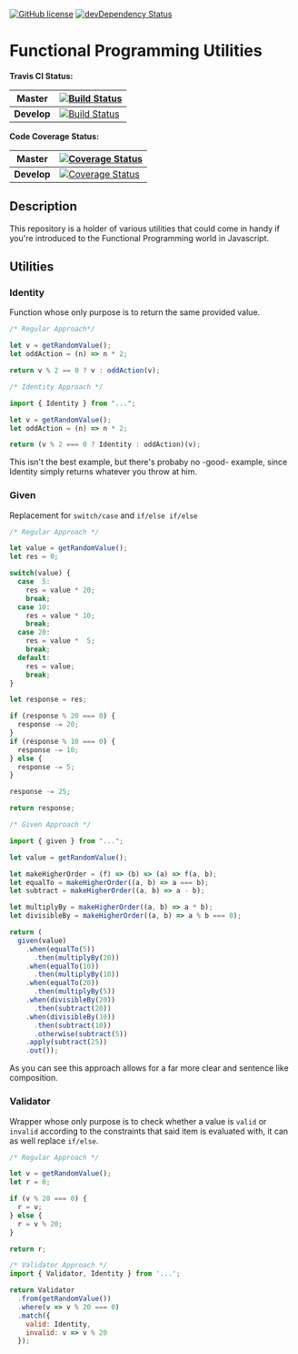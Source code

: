 [![GitHub license](https://img.shields.io/badge/license-MIT-blue.svg)](https://raw.githubusercontent.com/karudedios/FunctionalProgrammingUtilities/master/LICENSE)
[![devDependency Status](https://david-dm.org/karudedios/FunctionalProgrammingUtilities/dev-status.svg)](https://david-dm.org/karudedios/FunctionalProgrammingUtilities#info=devDependencies)

# Functional Programming Utilities

**Travis CI Status:**

| **Master** | [![Build Status](https://travis-ci.org/karudedios/FunctionalProgrammingUtilities.svg?branch=master)](https://travis-ci.org/karudedios/FunctionalProgrammingUtilities) |
| -------|-------- |
| **Develop**| [![Build Status](https://travis-ci.org/karudedios/FunctionalProgrammingUtilities.svg?branch=develop)](https://travis-ci.org/karudedios/FunctionalProgrammingUtilities) |

**Code Coverage Status:**

| **Master** | [![Coverage Status](https://coveralls.io/repos/karudedios/FunctionalProgrammingUtilities/badge.svg?branch=master&service=github)](https://coveralls.io/github/karudedios/FunctionalProgrammingUtilities?branch=master) |
| -------|-------- |
| **Develop**| [![Coverage Status](https://coveralls.io/repos/karudedios/FunctionalProgrammingUtilities/badge.svg?branch=develop&service=github)](https://coveralls.io/github/karudedios/FunctionalProgrammingUtilities?branch=develop) |

## Description
This repository is a holder of various utilities that could come in handy if you're introduced to the Functional Programming world in Javascript.


## Utilities

### Identity
Function whose only purpose is to return the same provided value.

```javascript
/* Regular Approach*/

let v = getRandomValue();
let oddAction = (n) => n * 2;

return v % 2 == 0 ? v : oddAction(v);

/* Identity Approach */

import { Identity } from "...";

let v = getRandomValue();
let oddAction = (n) => n * 2;

return (v % 2 === 0 ? Identity : oddAction)(v);
```

This isn't the best example, but there's probaby no -good- example, since Identity simply returns whatever you throw at him.

### Given
Replacement for `switch/case` and `if/else if/else`

```javascript
/* Regular Approach */

let value = getRandomValue();
let res = 0;

switch(value) {
  case  5:
    res = value * 20;
    break;
  case 10:
    res = value * 10;
    break;
  case 20:
    res = value *  5;
    break;
  default:
    res = value;
    break;
}

let response = res;

if (response % 20 === 0) {
  response -= 20;
} 
if (response % 10 === 0) {
  response -= 10;
} else {
  response -= 5;
}

response -= 25;

return response;

/* Given Approach */

import { given } from "...";

let value = getRandomValue();

let makeHigherOrder = (f) => (b) => (a) => f(a, b);
let equalTo = makeHigherOrder((a, b) => a === b);
let subtract = makeHigherOrder((a, b) => a - b);

let multiplyBy = makeHigherOrder((a, b) => a * b);
let divisibleBy = makeHigherOrder((a, b) => a % b === 0);

return (
  given(value)
    .when(equalTo(5))
      .then(multiplyBy(20))
    .when(equalTo(10))
      .then(multiplyBy(10))
    .when(equalTo(20))
      .then(multiplyBy(5))
    .when(divisibleBy(20))
      .then(subtract(20))
    .when(divisibleBy(10))
      .then(subtract(10))
      .otherwise(subtract(5))
    .apply(subtract(25))
    .out());

```

As you can see this approach allows for a far more clear and sentence like composition.

### Validator
Wrapper whose only purpose is to check whether a value is `valid` or `invalid` according to the constraints that said item is evaluated with, it can as well replace `if/else`.

```javascript
/* Regular Approach */

let v = getRandomValue();
let r = 0;

if (v % 20 === 0) {
  r = v;
} else {
  r = v % 20;
}

return r;

/* Validator Approach */
import { Validator, Identity } from '...';

return Validator
  .from(getRandomValue())
  .where(v => v % 20 === 0)
  .match({
    valid: Identity,
    invalid: v => v % 20
  });

```